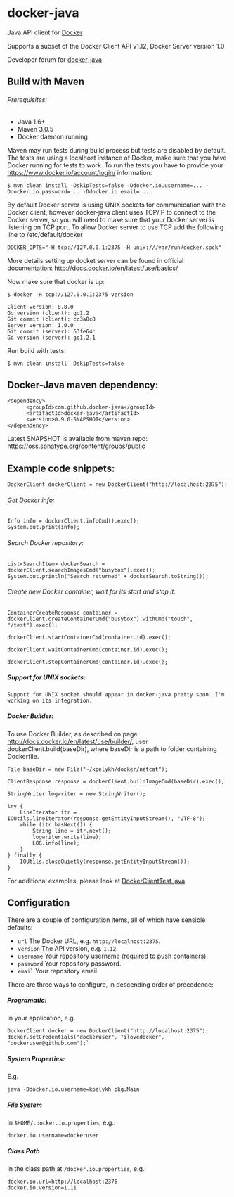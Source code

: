 # docker-java

Java API client for [Docker](http://docs.docker.io/ "Docker")

Supports a subset of the Docker Client API v1.12, Docker Server version 1.0

Developer forum for [docker-java](https://groups.google.com/forum/?hl=de#!forum/docker-java-dev "docker-java")

## Build with Maven

###### Prerequisites:

* Java 1.6+
* Maven 3.0.5
* Docker daemon running

Maven may run tests during build process but tests are disabled by default. The tests are using a localhost instance of Docker, make sure that you have Docker running for tests to work. To run the tests you have to provide your https://www.docker.io/account/login/ information:

    $ mvn clean install -DskipTests=false -Ddocker.io.username=... -Ddocker.io.password=... -Ddocker.io.email=...

By default Docker server is using UNIX sockets for communication with the Docker client, however docker-java
client uses TCP/IP to connect to the Docker server, so you will need to make sure that your Docker server is
listening on TCP port. To allow Docker server to use TCP add the following line to /etc/default/docker

    DOCKER_OPTS="-H tcp://127.0.0.1:2375 -H unix:///var/run/docker.sock"

More details setting up docket server can be found in official documentation: http://docs.docker.io/en/latest/use/basics/

Now make sure that docker is up:

    $ docker -H tcp://127.0.0.1:2375 version

    Client version: 0.8.0
    Go version (client): go1.2
    Git commit (client): cc3a8c8
    Server version: 1.0.0
    Git commit (server): 63fe64c
    Go version (server): go1.2.1

Run build with tests:

    $ mvn clean install -DskipTests=false

## Docker-Java maven dependency:

    <dependency>
          <groupId>com.github.docker-java</groupId>
          <artifactId>docker-java</artifactId>
          <version>0.9.0-SNAPSHOT</version>
    </dependency>

Latest SNAPSHOT is available from maven repo: https://oss.sonatype.org/content/groups/public   

## Example code snippets:

    DockerClient dockerClient = new DockerClient("http://localhost:2375");

###### Get Docker info:

    Info info = dockerClient.infoCmd().exec();
    System.out.print(info);

###### Search Docker repository:

    List<SearchItem> dockerSearch = dockerClient.searchImagesCmd("busybox").exec();
    System.out.println("Search returned" + dockerSearch.toString());

###### Create new Docker container, wait for its start and stop it:

    ContainerCreateResponse container = dockerClient.createContainerCmd("busybox").withCmd("touch", "/test").exec();

    dockerClient.startContainerCmd(container.id).exec();

    dockerClient.waitContainerCmd(container.id).exec();

    dockerClient.stopContainerCmd(container.id).exec();


##### Support for UNIX sockets:

    Support for UNIX socket should appear in docker-java pretty soon. I'm working on its integration.

##### Docker Builder:

To use Docker Builder, as described on page http://docs.docker.io/en/latest/use/builder/,
user dockerClient.build(baseDir), where baseDir is a path to folder containing Dockerfile.


    File baseDir = new File("~/kpelykh/docker/netcat");

    ClientResponse response = dockerClient.buildImageCmd(baseDir).exec();

    StringWriter logwriter = new StringWriter();

    try {
        LineIterator itr = IOUtils.lineIterator(response.getEntityInputStream(), "UTF-8");
        while (itr.hasNext()) {
            String line = itr.next();
            logwriter.write(line);
            LOG.info(line);
        }
    } finally {
        IOUtils.closeQuietly(response.getEntityInputStream());
    }



For additional examples, please look at [DockerClientTest.java](https://github.com/kpelykh/docker-java/blob/master/src/test/java/com/kpelykh/docker/client/test/DockerClientTest.java "DockerClientTest.java")

## Configuration

There are a couple of configuration items, all of which have sensible defaults:

* `url` The Docker URL, e.g. `http://localhost:2375`.
* `version` The API version, e.g. `1.12`.
* `username` Your repository username (required to push containers).
* `password` Your repository password.
* `email` Your repository email.

There are three ways to configure, in descending order of precedence:

##### Programatic:
In your application, e.g.

    DockerClient docker = new DockerClient("http://localhost:2375");
    docker.setCredentials("dockeruser", "ilovedocker", "dockeruser@github.com");`

##### System Properties:
E.g.

    java -Ddocker.io.username=kpelykh pkg.Main

##### File System  
In `$HOME/.docker.io.properties`, e.g.:

    docker.io.username=dockeruser

##### Class Path
In the class path at `/docker.io.properties`, e.g.:

    docker.io.url=http://localhost:2375
    docker.io.version=1.11
